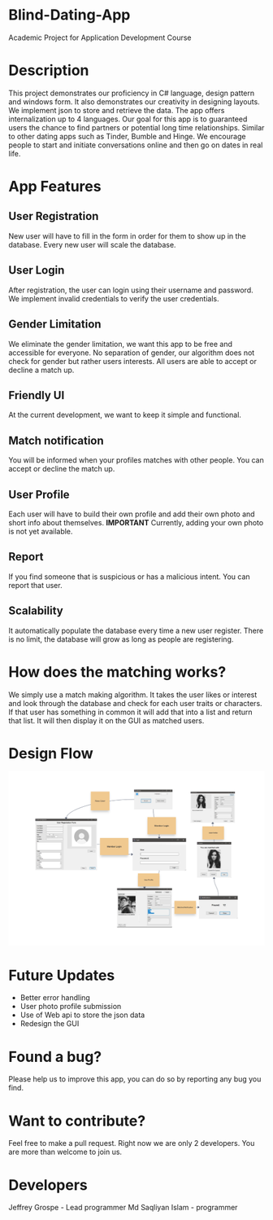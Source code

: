 # Blind-Dating-App
 Academic Project for Application Development Course

# Description
This project demonstrates our proficiency in C# language, design pattern and  windows form. It also demonstrates our creativity in designing layouts. We implement json to store and retrieve the data. The app offers internalization up to 4 languages.
Our goal for this app is to guaranteed users the chance to find partners or potential long time relationships. Similar to other dating apps such as Tinder, Bumble and Hinge. We encourage people to start and initiate conversations online and then go on dates in real life.

# App Features
## User Registration
New user will have to fill in the form in order for them to show up in the database. Every new user will scale the database.
## User Login
After registration, the user can login using their username and password. We implement invalid credentials to verify the user credentials.
## Gender Limitation
We eliminate the gender limitation, we want this app to be free and accessible for everyone. No separation of gender, our algorithm does not check for gender but rather users interests. All users are able to accept or decline a match up.
## Friendly UI 
At the current development, we want to keep it simple and functional.
## Match notification
You will be informed when your profiles matches with other people. You can accept or decline the match up.
## User Profile
Each user will have to build their own profile and add their own photo and short info about themselves.
**IMPORTANT** Currently, adding your own photo is not yet available.
## Report
If you find someone that is suspicious or has a malicious intent. You can report that user. 
## Scalability
It automatically populate the database every time a new user register. There is no limit, the database will grow as long as people are registering.

# How does the matching works?
We simply use a match making algorithm. It takes the user likes or interest and look through the database and check for each user traits or characters. If that user has something in common it will add that into a list and return that list. It will then display it on the GUI as matched users.

# Design Flow
![Design Flow](Images\Design-Flow.png)

# Future Updates
- Better error handling
- User photo profile submission
- Use of Web api to store the json data
- Redesign the GUI

# Found a bug?
Please help us to improve this app, you can do so by reporting any bug you find.

# Want to contribute?
Feel free to make a pull request. Right now we are only 2 developers. You are more than welcome to join us.

# Developers
Jeffrey Grospe - Lead programmer
Md Saqliyan Islam - programmer